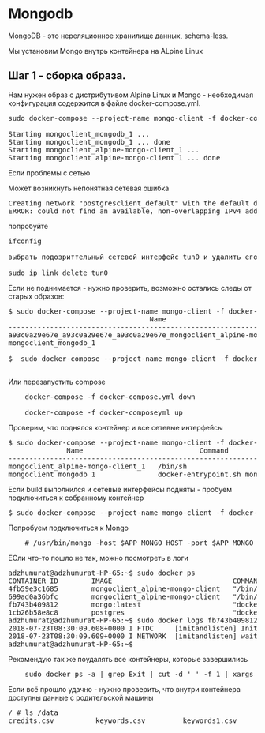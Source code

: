 # Mongodb

MongoDB - это нереляционное хранилище данных, schema-less.

Мы установим Mongo внутрь контейнера на ALpine Linux

## Шаг 1 - сборка образа.

Нам нужен образ с дистрибутивом Alpine Linux и Mongo - необходимая конфигурация содержится в файле docker-compose.yml.

<pre>
sudo docker-compose --project-name mongo-client -f docker-compose.yml up --build -d

Starting mongoclient_mongodb_1 ...
Starting mongoclient_mongodb_1 ... done
Starting mongoclient_alpine-mongo-client_1 ...
Starting mongoclient_alpine-mongo-client_1 ... done
</pre>

Если проблемы с сетью

Может возникнуть непонятная сетевая ошибка
<pre>
Creating network "postgresclient_default" with the default driver
ERROR: could not find an available, non-overlapping IPv4 address pool among the defaults to assign to the network
</pre>

попробуйте
<pre>
ifconfig

выбрать подозриттельный сетевой интерфейс tun0 и удалить его

sudo ip link delete tun0
</pre>

Если не поднимается - нужно проверить, возможно остались следы от старых образов:

<pre>
$ sudo docker-compose --project-name mongo-client -f docker-compose.yml ps
                                  Name                                               Command              State       Ports
-----------------------------------------------------------------------------------------------------------------------------
a93c0a29e67e_a93c0a29e67e_a93c0a29e67e_mongoclient_alpine-mongo-client_1   /bin/sh                       Exit 137
mongoclient_mongodb_1                                                      docker-entrypoint.sh mongod   Up         27017/tcp

$  sudo docker-compose --project-name mongo-client -f docker-compose.yml rm --all;

</pre>

Или перезапустить compose
<pre>
    docker-compose -f docker-compose.yml down

    docker-compose -f docker-composeyml up
</pre>


Проверим, что поднялся контейнер и все сетевые интерфейсы
<pre>
$ sudo docker-compose --project-name mongo-client -f docker-compose.yml ps
              Name                            Command             State     Ports
-----------------------------------------------------------------------------------
mongoclient_alpine-mongo-client_1   /bin/sh                       Up
mongoclient_mongodb_1               docker-entrypoint.sh mongod   Up      27017/tcp
</pre>

Если build выполнился и сетевые интерфейсы подняты - пробуем подключиться к собранному контейнер
<pre>
$ sudo docker-compose --project-name mongo-client -f docker-compose.yml run --rm alpine-client
</pre>

Попробуем подключиться к Mongo
<pre>
    # /usr/bin/mongo -host $APP_MONGO_HOST -port $APP_MONGO_PORT
</pre>

ЕСли что-то пошло не так, можно посмотреть в логи
<pre>
adzhumurat@adzhumurat-HP-G5:~$ sudo docker ps
CONTAINER ID        IMAGE                             COMMAND                  CREATED             STATUS              PORTS               NAMES
4fb59e3c1685        mongoclient_alpine-mongo-client   "/bin/sh"                4 minutes ago       Up 4 minutes                            sleepy_heyrovsky
699ad0a36bfc        mongoclient_alpine-mongo-client   "/bin/sh"                8 minutes ago       Up 4 minutes                            mongoclient_alpine-mongo-client_1
fb743b409812        mongo:latest                      "docker-entrypoint.s…"   20 minutes ago      Up 4 minutes        27017/tcp           mongoclient_mongodb_1
1cb26b58e8c8        postgres                          "docker-entrypoint.s…"   3 days ago          Up 3 days           5432/tcp            netology-postgres
adzhumurat@adzhumurat-HP-G5:~$ sudo docker logs fb743b409812 | tail
2018-07-23T08:30:09.608+0000 I FTDC     [initandlisten] Initializing full-time diagnostic data capture with directory '/data/db/diagnostic.data'
2018-07-23T08:30:09.609+0000 I NETWORK  [initandlisten] waiting for connections on port 27017
adzhumurat@adzhumurat-HP-G5:~$
</pre>

Рекомендую так же поудалять все контейнеры, которые завершились

<pre>
    sudo docker ps -a | grep Exit | cut -d ' ' -f 1 | xargs sudo docker rm
</pre>


Если всё прошло удачно - нужно проверить, что внутри контейнера доступны данные с родительской машины
<pre>
/ # ls /data
credits.csv          keywords.csv         keywords1.csv        links.csv            links_small.csv      movies_metadata.csv  ratings.csv          ratings_small.csv    test.csv             test.json
</pre>